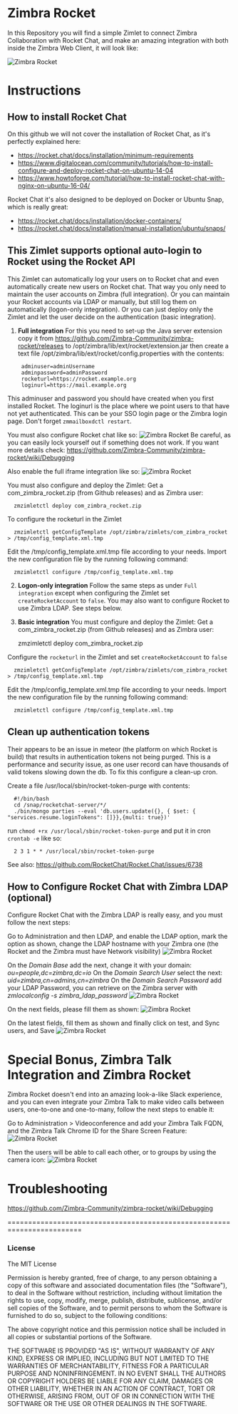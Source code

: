 # Zimbra Rocket
In this Repository you will find a simple Zimlet to connect Zimbra Collaboration with Rocket Chat, and make an amazing integration with both inside the Zimbra Web Client, it will look like:

![Zimbra Rocket](https://raw.githubusercontent.com/Zimbra-Community/zimbra-rocket/master/img/zimbra-rocket-ui.png)

# Instructions
## How to install Rocket Chat
On this github we will not cover the installation of Rocket Chat, as it's perfectly explained here:
* https://rocket.chat/docs/installation/minimum-requirements
* https://www.digitalocean.com/community/tutorials/how-to-install-configure-and-deploy-rocket-chat-on-ubuntu-14-04
* https://www.howtoforge.com/tutorial/how-to-install-rocket-chat-with-nginx-on-ubuntu-16-04/

Rocket Chat it's also designed to be deployed on Docker or Ubuntu Snap, which is really great:
* https://rocket.chat/docs/installation/docker-containers/
* https://rocket.chat/docs/installation/manual-installation/ubuntu/snaps/

## This Zimlet supports optional auto-login to Rocket using the Rocket API
This Zimlet can automatically log your users on to Rocket chat and even automatically create new users on Rocket chat. That way you only need to maintain the user accounts on Zimbra (full integration). Or you can maintain your Rocket accounts via LDAP or manually, but still log them on automatically (logon-only integration). Or you can just deploy only the Zimlet and let the user decide on the authentication (basic integration).
1. **Full integration**
For this you need to set-up the Java server extension copy it from https://github.com/Zimbra-Community/zimbra-rocket/releases to /opt/zimbra/lib/ext/rocket/extension.jar then create a text file /opt/zimbra/lib/ext/rocket/config.properties with the contents:

        adminuser=adminUsername
        adminpassword=adminPassword
        rocketurl=https://rocket.example.org
        loginurl=https://mail.example.org

This adminuser and password you should have created when you first installed Rocket. The loginurl is the place where we point users to that have not yet authenticated. This can be your SSO login page or the Zimbra login page. Don't forget `zmmailboxdctl restart`.

You must also configure Rocket chat like so:
![Zimbra Rocket](https://raw.githubusercontent.com/Zimbra-Community/zimbra-rocket/master/img/zimbra-rocket-iframe.png)
Be careful, as you can easily lock yourself out if something does not work. If you want more details check: https://github.com/Zimbra-Community/zimbra-rocket/wiki/Debugging

Also enable the full iframe integration like so:
![Zimbra Rocket](https://raw.githubusercontent.com/Zimbra-Community/zimbra-rocket/master/img/zimbra-rocket-iframe2.png?1)

You must also configure and deploy the Zimlet:
Get a com_zimbra_rocket.zip (from Github releases) and as Zimbra user:

      zmzimletctl deploy com_zimbra_rocket.zip
      
To configure the rocketurl in the Zimlet

      zmzimletctl getConfigTemplate /opt/zimbra/zimlets/com_zimbra_rocket > /tmp/config_template.xml.tmp
      
Edit the /tmp/config_template.xml.tmp file according to your needs. Import the new configuration file by the running following command:

      zmzimletctl configure /tmp/config_template.xml.tmp

2. **Logon-only integration**
Follow the same steps as under `Full integration` except when configuring the Zimlet set `createRocketAccount` to `false`. You may also want to configure Rocket to use Zimbra LDAP. See steps below.

3. **Basic integration**
You must configure and deploy the Zimlet:
Get a com_zimbra_rocket.zip (from Github releases) and as Zimbra user:


      zmzimletctl deploy com_zimbra_rocket.zip
      
Configure the `rocketurl` in the Zimlet and set `createRocketAccount` to `false` 

      zmzimletctl getConfigTemplate /opt/zimbra/zimlets/com_zimbra_rocket > /tmp/config_template.xml.tmp
      
Edit the /tmp/config_template.xml.tmp file according to your needs. Import the new configuration file by the running following command:

      zmzimletctl configure /tmp/config_template.xml.tmp

## Clean up authentication tokens
Their appears to be an issue in meteor (the platform on which Rocket is build) that results in authentication tokens not being purged. This is a performance and security issue, as one user record can have thousands of valid tokens slowing down the db. To fix this configure a clean-up cron.

Create a file /usr/local/sbin/rocket-token-purge with contents:

      #!/bin/bash
      cd /snap/rocketchat-server/*/
      ./bin/mongo parties --eval 'db.users.update({}, { $set: { "services.resume.loginTokens": []}},{multi: true})'
      
run `chmod +rx /usr/local/sbin/rocket-token-purge` and put it in cron `crontab -e` like so:

      2 3 1 * * /usr/local/sbin/rocket-token-purge

See also: https://github.com/RocketChat/Rocket.Chat/issues/6738

## How to Configure Rocket Chat with Zimbra LDAP (optional)
Configure Rocket Chat with the Zimbra LDAP is really easy, and you must follow the next steps:

Go to Administration and then LDAP, and enable the LDAP option, mark the option as shown, change the LDAP hostname with your Zimbra one (the Rocket and the Zimbra must have Network visibility)
![Zimbra Rocket](https://raw.githubusercontent.com/Zimbra-Community/zimbra-rocket/master/img/rocket-001.png)

On the *Domain Base* add the next, change it with your domain: *ou=people,dc=zimbra,dc=io*
On the *Domain Search User* select the next: *uid=zimbra,cn=admins,cn=zimbra*
On the *Domain Search Password* add your LDAP Password, you can retrieve on the Zimbra server with *zmlocalconfig -s zimbra_ldap_password*
![Zimbra Rocket](https://raw.githubusercontent.com/Zimbra-Community/zimbra-rocket/master/img/rocket-002.png)

On the next fields, please fill them as shown:
![Zimbra Rocket](https://raw.githubusercontent.com/Zimbra-Community/zimbra-rocket/master/img/rocket-003.png)

On the latest fields, fill them as shown and finally click on test, and Sync users, and Save
![Zimbra Rocket](https://raw.githubusercontent.com/Zimbra-Community/zimbra-rocket/master/img/rocket-004.png)

# Special Bonus, Zimbra Talk Integration and Zimbra Rocket
Zimbra Rocket doesn't end into an amazing look-a-like Slack experience, and you can even integrate your Zimbra Talk to make video calls between users, one-to-one and one-to-many, follow the next steps to enable it:

Go to Administration > Videoconference and add your Zimbra Talk FQDN, and the Zimbra Talk Chrome ID for the Share Screen Feature:
![Zimbra Rocket](https://raw.githubusercontent.com/Zimbra-Community/zimbra-rocket/master/img/rocket-009.png)

Then the users will be able to call each other, or to groups by using the camera icon:
![Zimbra Rocket](https://raw.githubusercontent.com/Zimbra-Community/zimbra-rocket/master/img/rocket-010.png)

# Troubleshooting
https://github.com/Zimbra-Community/zimbra-rocket/wiki/Debugging

========================================================================
### License
The MIT License

Permission is hereby granted, free of charge, to any person obtaining a copy
of this software and associated documentation files (the "Software"), to deal
in the Software without restriction, including without limitation the rights
to use, copy, modify, merge, publish, distribute, sublicense, and/or sell
copies of the Software, and to permit persons to whom the Software is
furnished to do so, subject to the following conditions:

The above copyright notice and this permission notice shall be included in
all copies or substantial portions of the Software.

THE SOFTWARE IS PROVIDED "AS IS", WITHOUT WARRANTY OF ANY KIND, EXPRESS OR
IMPLIED, INCLUDING BUT NOT LIMITED TO THE WARRANTIES OF MERCHANTABILITY,
FITNESS FOR A PARTICULAR PURPOSE AND NONINFRINGEMENT. IN NO EVENT SHALL THE
AUTHORS OR COPYRIGHT HOLDERS BE LIABLE FOR ANY CLAIM, DAMAGES OR OTHER
LIABILITY, WHETHER IN AN ACTION OF CONTRACT, TORT OR OTHERWISE, ARISING FROM,
OUT OF OR IN CONNECTION WITH THE SOFTWARE OR THE USE OR OTHER DEALINGS IN
THE SOFTWARE.
